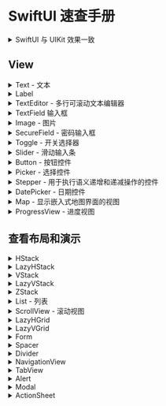 SwiftUI 速查手册
===

<details>
<summary>SwiftUI 与 UIKit 效果一致</summary>

| UIKit | [SwiftUI](https://developer.apple.com/xcode/swiftui/) |
| ----------- | ----------- |
| UILabel | [Text](#text) & [Label](#label)|
| UIImageView | [Image](#image) |
| UITextField | [TextField](#textfield) / [SecureField](#securefield) |
| UITextView | [TextEditor](#texteditor) |
| UISwitch | [Toggle](#toggle) |
| UISlider | [Slider](#slider) |
| UIButton | [Button](#button) |
| UITableView | [List](#list) |
| UICollectionView | [LazyVGrid](#lazyvgrid) / [LazyHGrid](#lazyhgrid) |
| UINavigationController | [NavigationView](#navigationview) |
| UITabBarController | [TabView](#tabview) |
| UIAlertController with style .alert | [Alert](#alerts) |
| UIAlertController with style .actionSheet | [ActionSheet](#action-sheets) |
| UIStackView with horizontal axis| [HStack](#hstack) / [LazyHStack](#lazyhstack) |
| UIStackView with vertical axis| [VStack](#vstack) / [LazyVStack](#lazyvstack) |
| Aligning them in both axes. | [ZStack](#zstack) |
| UISegmentedControl | [Picker](#picker) |
| UIStepper | [Stepper](#stepper) |
| UIDatePicker | [DatePicker](#date-picker) |
| NSAttributedString | No equivalent (use [Text](#text)) |
| MapKit | [Map](#map) |
| UIProgressView | [ProgressView](#progressview) |
| - | [Modal](#modal) |
| - | [ScrollView](#scrollview) |
| - | [Form](#form) |
| - | [Spacer](#spacer) |
| - | [Divider](#divider) |


</details>

## View

<details>
<summary id="text">Text - 文本</summary>

```swift
Text("Hello World")
```

添加样式

```swift
Text("Hello World")
    .font(.largeTitle)
    .foregroundColor(Color.green)
    .lineSpacing(50)
    .lineLimit(nil)
    .padding()
```

在文本视图中格式化文本

```swift
static let dateFormatter: DateFormatter = {
    let formatter = DateFormatter()
    formatter.dateStyle = .long
    return formatter
}()

var now = Date()
var body: some View {
    Text("Task due date: \(now, formatter: Self.dateFormatter)")
}
```

</details>


<details>
<summary id="label">Label</summary>

可以使用以下代码行在文本旁边设置图标。

```swift
Label("SwiftUI CheatSheet", systemImage: "up.icloud")
```

可以设置URL，单击后将重定向到浏览器。

```swift
Link("Click me", destination: URL(string: "your_url")!)
```

Documentation - [Label](https://developer.apple.com/documentation/swiftui/label)

</details>


<details>
<summary id="texteditor">TextEditor - 多行可滚动文本编辑器</summary>

可以显示和编辑长格式文本的视图。

```swift
@State private var fullText: String = "This is some editable text..."

var body: some View {
    TextEditor(text: $fullText)
}
```

设置 `TextEditor` 背景颜色

```swift
extension NSTextView {
    open override var frame: CGRect {
        didSet {
            backgroundColor = .clear
//            drawsBackground = true
        }

    }
}

struct DetailContent: View {
    @State private var profileText: String = "Enter your bio"
    var body: some View {
        VSplitView(){
            TextEditor(text: $profileText)
                .background(Color.red)
        }
    }
}
```

Documentation - [TextEditor](https://developer.apple.com/documentation/swiftui/texteditor)

</details>


<details>
<summary id="textfield">TextField 输入框</summary>

显示可编辑文本界面的控件。

```swift
@State var name: String = "John"    
var body: some View {
    TextField("Name's placeholder", text: $name)
        .textFieldStyle(RoundedBorderTextFieldStyle())
        .padding()
}
```

取消编辑框焦点样式。

```swift
extension NSTextField { // << workaround !!!
    open override var focusRingType: NSFocusRingType {
        get { .none }
        set { }
    }
}
```

如何居中放置 `TextField` 的文本

```swift
struct ContentView: View {
    @State var text: String = "TextField Text"
    var body: some View {
        TextField("Placeholder Text", text: $text)
            .padding(.all, 20)
            .multilineTextAlignment(.center)
    }
}
```

Documentation - [TextField](https://developer.apple.com/documentation/swiftui/textfield)

</details>


<details>
<summary id="Image">Image - 图片</summary>

显示与环境相关的图像的视图。

```swift
Image("foo") // 图像名称是foo
```

我们可以使用新的 `SF Symbols`

```swift
Image(systemName: "clock.fill")
```

您可以向系统图标集添加样式以匹配您使用的字体

```swift
Image(systemName: "cloud.heavyrain.fill")
    .foregroundColor(.red)
    .font(.title)
Image(systemName: "clock")
    .foregroundColor(.red)
    .font(Font.system(.largeTitle).bold())
```

为图像添加样式

```swift
Image("foo")
    .resizable() // 它将调整大小，以便填充所有可用空间
    .aspectRatio(contentMode: .fit)
```

Documentation - [Image](https://developer.apple.com/documentation/swiftui/image)

</details>


<details>
<summary id="securefield">SecureField - 密码输入框</summary>

用户安全地输入私人文本的控件。

```swift
@State var password: String = "1234"    
var body: some View {
    SecureField($password)
        .textFieldStyle(RoundedBorderTextFieldStyle())
        .padding()
}
```

Documentation - [SecureField](https://developer.apple.com/documentation/swiftui/securefield)

</details>


<details>
<summary id="toggle">Toggle - 开关选择器</summary>

在打开和关闭状态之间切换的控件。

```swift
@State var isShowing = true // toggle state

Toggle(isOn: $isShowing) {
    Text("Hello World")
}
```

如果您的 `Toggle` 的标签只有 `Text`，则可以使用此更简单的签名进行初始化。

```swift
Toggle("Hello World", isOn: $isShowing)
```

Documentation - [Toggle](https://developer.apple.com/documentation/swiftui/toggle)

</details>


<details>
<summary id="slider">Slider - 滑动输入条</summary>

用于从值的有界线性范围中选择一个值的控件。

```swift
@State var progress: Float = 0

Slider(value: $progress, from: 0.0, through: 100.0, by: 5.0)
```

滑块缺少 `minimumValueImage` 和 `maximumValueImage`，但是我们可以通过 `HStack` 轻松地复制它

```swift
@State var progress: Float = 0
HStack {
    Image(systemName: "sun.min")
    Slider(value: $progress, from: 0.0, through: 100.0, by: 5.0)
    Image(systemName: "sun.max.fill")
}.padding()
```

Documentation - [Slider](https://developer.apple.com/documentation/swiftui/slider)

</details>


<details>
<summary id="button">Button - 按钮控件</summary>

在触发时执行操作的控件。

```swift
Button(
    action: {
        print("did tap")
    },
    label: { Text("Click Me") }
)
```

如果 `Button` 的标签仅为 `Text`，则可以使用此更简单的签名进行初始化。

```swift
Button("Click Me") {
    print("did tap")
}
```

您可以通过此按钮了解一下

```swift
Button(action: {
    // 退出应用
    NSApplication.shared.terminate(self)
}, label: {
    Image(systemName: "clock")
    Text("Click Me")
    Text("Subtitle")
})
.foregroundColor(Color.white)
.padding()
.background(Color.blue)
.cornerRadius(5)
```

Documentation - [Button](https://developer.apple.com/documentation/swiftui/button)

</details>


<details>
<summary id="picker">Picker - 选择控件</summary>

用于从一组互斥值中进行选择的控件。

选择器样式的更改基于其祖先，在 `Form` 或 `List` 下，它显示为单个列表行，您可以点击以进入一个显示所有可能选项的新屏幕。

```swift
NavigationView {
    Form {
        Section {
            Picker(selection: $selection, label:
                Text("Picker Name")
                , content: {
                    Text("Value 1").tag(0)
                    Text("Value 2").tag(1)
                    Text("Value 3").tag(2)
                    Text("Value 4").tag(3)
            })
        }
    }
}
```
您可以使用 `.pickerStyle(WheelPickerStyle())` 覆盖样式。

在 `SwiftUI` 中，`UISegmentedControl` 只是 `Picker`的另一种样式。

```swift
@State var mapChoioce = 0
var settings = ["Map", "Transit", "Satellite"]
Picker("Options", selection: $mapChoioce) {
    ForEach(0 ..< settings.count) { index in
        Text(self.settings[index])
            .tag(index)
    }

}.pickerStyle(SegmentedPickerStyle())
```

分段控制(SegmentedControl)在 `iOS 13` 中也焕然一新

Documentation - [Picker](https://developer.apple.com/documentation/swiftui/picker)

</details>


<details>
<summary id="stepper">Stepper - 用于执行语义递增和递减操作的控件</summary>

用于执行语义递增和递减操作的控件。

```swift
@State var quantity: Int = 0
Stepper(value: $quantity, in: 0...10, label: { Text("Quantity \(quantity)")})
```

如果 `Stepper` 的标签只有 `Text`，则可以使用此更简单的签名进行初始化。

```swift
Stepper("Quantity \(quantity)", value: $quantity, in: 0...10)
```

如果要完全控制，他们可以提供裸机步进器，您可以在其中管理自己的数据源。

```swift
@State var quantity: Int = 0
Stepper(onIncrement: {
    self.quantity += 1
}, onDecrement: {
    self.quantity -= 1
}, label: { Text("Quantity \(quantity)") })
```

如果您还为带有 `step` 的初始化程序的每个步骤指定了一个值的数量。

```swift
Stepper(value: $quantity, in: 0...10, step: 2) {
    Text("Quantity \(quantity)")
}
```

Documentation - [Stepper](https://developer.apple.com/documentation/swiftui/stepper)

</details>


<details>
<summary id="date-picker">DatePicker - 日期控件</summary>

日期选择器(DatePicker)的样式也会根据其祖先而改变。 在 `Form` 或 `List` 下，它显示为单个列表行，您可以点击以展开到日期选择器（就像日历应用程序一样）。

```swift
@State var selectedDate = Date()

var dateClosedRange: ClosedRange<Date> {
    let min = Calendar.current.date(byAdding: .day, value: -1, to: Date())!
    let max = Calendar.current.date(byAdding: .day, value: 1, to: Date())!
    return min...max
}
NavigationView {
    Form {
        Section {
            DatePicker(
                selection: $selectedDate,
                in: dateClosedRange,
                displayedComponents: .date,
                label: { Text("Due Date") }
            )
        }
    }
}
```

在表格和列表的外部，它显示为普通的轮式拾取器

```swift
@State var selectedDate = Date()

var dateClosedRange: ClosedRange<Date> {
    let min = Calendar.current.date(byAdding: .day, value: -1, to: Date())!
    let max = Calendar.current.date(byAdding: .day, value: 1, to: Date())!
    return min...max
}

DatePicker(
    selection: $selectedDate,
    in: dateClosedRange,
    displayedComponents: [.hourAndMinute, .date],
    label: { Text("Due Date") }
)
```

如果 `DatePicker` 的标签仅是纯文本，则可以使用此更简单的签名进行初始化。

```swift
DatePicker("Due Date",
            selection: $selectedDate,
            in: dateClosedRange,
            displayedComponents: [.hourAndMinute, .date])
```

可以使用 `ClosedRange`，`PartialRangeThrough` 和 `PartialRangeFrom` 来设置 `minimumDate` 和 `maximumDate`。

```swift
DatePicker("Minimum Date",
    selection: $selectedDate,
    in: Date()...,
    displayedComponents: [.date])
DatePicker("Maximum Date",
    selection: $selectedDate,
    in: ...Date(),
    displayedComponents: [.date])
```

Documentation - [DatePicker](https://developer.apple.com/documentation/swiftui/datepicker)

</details>


<details>
<summary id="map">Map - 显示嵌入式地图界面的视图</summary>

显示指定区域的地图

```swift
import MapKit

@State var region = MKCoordinateRegion(center: .init(latitude: 37.334722, longitude: -122.008889), latitudinalMeters: 300, longitudinalMeters: 300)
    
Map(coordinateRegion: $region)
```

您可以通过指定 `interactionModes`（使用`[]`禁用所有交互）来控制地图的交互。

```swift
struct PinItem: Identifiable {
    let id = UUID()
    let coordinate: CLLocationCoordinate2D
}

Map(coordinateRegion: $region, 
    interactionModes: [], 
    showsUserLocation: true, 
    userTrackingMode: nil, 
    annotationItems: [PinItem(coordinate: .init(latitude: 37.334722, longitude: -122.008889))]) { item in                    
    MapMarker(coordinate: item.coordinate)
}
```

Documentation - [Map](https://developer.apple.com/documentation/mapkit/map)

</details>


<details>
<summary id="progressview">ProgressView - 进度视图</summary>

显示任务完成进度的视图。

```swift
@State private var progress = 0.5

VStack {
    ProgressView(value: progress)
    Button("More", action: { progress += 0.05 })
}
```

通过应用 `CircularProgressViewStyle`，可以将其用作 `UIActivityIndicatorView`。

```swift
ProgressView(value: progress)
    .progressViewStyle(CircularProgressViewStyle())
```

Documentation - [ProgressView](https://developer.apple.com/documentation/swiftui/progressview)

</details>

## 查看布局和演示

<details>
<summary id="hstack">HStack</summary>

将其子级排列在一条水平线上的视图。

创建静态可滚动列表

```swift
HStack (alignment: .center, spacing: 20){
    Text("Hello")
    Divider()
    Text("World")
}
```

Documentation - [HStack](https://developer.apple.com/documentation/swiftui/hstack)

</details>


<details>
<summary id="lazyhstack">LazyHStack</summary>

将子项排列在水平增长的线中的视图，仅在需要时创建项。

```swift
ScrollView(.horizontal) {
    LazyHStack(alignment: .center, spacing: 20) {
        ForEach(1...100, id: \.self) {
            Text("Column \($0)")
        }
    }
}
```

Documentation - [LazyHStack](https://developer.apple.com/documentation/swiftui/lazyhstack)

</details>


<details>
<summary id="vstack">VStack</summary>

以垂直线排列其子项的视图。

创建静态可滚动列表

```swift
VStack (alignment: .center, spacing: 20){
    Text("Hello")
    Divider()
    Text("World")
}
```

Documentation - [VStack](https://developer.apple.com/documentation/swiftui/vstack)

</details>


<details>
<summary id="lazyvstack">LazyVStack</summary>

`iOS 14`

一种视图，将其子级排列在垂直增长的线中，仅在需要时创建项。

```swift
ScrollView {
    LazyVStack(alignment: .leading) {
        ForEach(1...100, id: \.self) {
            Text("Row \($0)")
        }
    }
}
```

Documentation - [LazyVStack](https://developer.apple.com/documentation/swiftui/lazyvstack)

</details>


<details>
<summary id="zstack">ZStack</summary>

覆盖其子项的视图，使子项在两个轴上对齐。

```swift
ZStack {
    Text("Hello")
        .padding(10)
        .background(Color.red)
        .opacity(0.8)
    Text("World")
        .padding(20)
        .background(Color.red)
        .offset(x: 0, y: 40)
}
```

Documentation - [ZStack](https://developer.apple.com/documentation/swiftui/zstack)

</details>


<details>
<summary id="list">List - 列表</summary>

一个容器，用于显示排列在单列中的数据行。

创建静态可滚动列表

```swift
List {
    Text("Hello world")
    Text("Hello world")
    Text("Hello world")
}
```

可混合的列表

```swift
List {
    Text("Hello world")
    Image(systemName: "clock")
}
```

创建动态列表

```swift
let names = ["John", "Apple", "Seed"]
List(names) { name in
    Text(name)
}
```

添加 `Section`

```swift
List {
    Section(header: Text("UIKit"), footer: Text("We will miss you")) {
        Text("UITableView")
    }

    Section(header: Text("SwiftUI"), footer: Text("A lot to learn")) {
        Text("List")
    }
}
```

要使其分组，请添加 `.listStyle(GroupedListStyle())`

```swift
List {
    Section(header: Text("UIKit"), footer: Text("We will miss you")) {
        Text("UITableView")
    }

    Section(header: Text("SwiftUI"), footer: Text("A lot to learn")) {
        Text("List")
    }
}.listStyle(GroupedListStyle())
```

要使其插入分组(`.insetGrouped`)，请添加 `.listStyle(GroupedListStyle())` 并强制使用常规水平尺寸类 ``.environment(\.horizontalSizeClass, .regular)``。

```swift
List {
    Section(header: Text("UIKit"), footer: Text("We will miss you")) {
        Text("UITableView")
    }

    Section(header: Text("SwiftUI"), footer: Text("A lot to learn")) {
        Text("List")
    }
}.listStyle(GroupedListStyle())
.environment(\.horizontalSizeClass, .regular)
```

> 插图分组已添加到 `iOS 13.2` 中的 `SwiftUI`

`iOS 14`

在 `iOS 14` 中，我们为此设置了专用样式。

```swift
.listStyle(InsetGroupedListStyle())
```

Documentation - [List](https://developer.apple.com/documentation/swiftui/list)

</details>


<details>
<summary id="scrollview">ScrollView - 滚动视图</summary>

滚动视图。

```swift
ScrollView(alwaysBounceVertical: true) {
    Image("foo")
    Text("Hello World")
}
```

Documentation - [ScrollView](https://developer.apple.com/documentation/swiftui/scrollview)

</details>


<details>
<summary id="lazyhgrid">LazyHGrid</summary>

一种容器视图，将其子视图排列在水平增长的网格中，仅在需要时创建项目。

```swift
var rows: [GridItem] =
        Array(repeating: .init(.fixed(20)), count: 2)

ScrollView(.horizontal) {
    LazyHGrid(rows: rows, alignment: .top) {
        ForEach((0...100), id: \.self) {
            Text("\($0)").background(Color.pink)
        }
    }
}
```

Documentation - [LazyHGrid](https://developer.apple.com/documentation/swiftui/lazyhgrid)

</details>


<details>
<summary id="lazyvgrid">LazyVGrid</summary>

容器视图，将其子视图排列在垂直增长的网格中，仅在需要时创建项目。

```swift
var columns: [GridItem] = Array(repeating: .init(.fixed(20)), count: 5)

ScrollView {
    LazyVGrid(columns: columns) {
        ForEach((0...100), id: \.self) {
            Text("\($0)").background(Color.pink)
        }
    }
}
```

Documentation - [LazyVGrid](https://developer.apple.com/documentation/swiftui/lazyvgrid)

</details>


<details>
<summary id="form">Form</summary>

用于对用于数据输入的控件（例如在设置或检查器中）进行分组的容器。

您几乎可以在此表单中放入任何内容，它将为表单呈现适当的样式。

```swift
NavigationView {
    Form {
        Section {
            Text("Plain Text")
            Stepper(value: $quantity, in: 0...10, label: { Text("Quantity") })
        }
        Section {
            DatePicker($date, label: { Text("Due Date") })
            Picker(selection: $selection, label:
                Text("Picker Name")
                , content: {
                    Text("Value 1").tag(0)
                    Text("Value 2").tag(1)
                    Text("Value 3").tag(2)
                    Text("Value 4").tag(3)
            })
        }
    }
}
```

Documentation - [Form](https://developer.apple.com/documentation/swiftui/form)

</details>


<details>
<summary id="spacer">Spacer</summary>

沿其包含的堆栈布局的主轴或如果不包含在堆栈中的两个轴上扩展的灵活空间。

```swift
HStack {
    Image(systemName: "clock")
    Spacer()
    Text("Time")
}
```

Documentation - [Spacer](https://developer.apple.com/documentation/swiftui/spacer)

</details>


<details>
<summary id="divider">Divider</summary>

可用于分隔其他内容的视觉元素。

```swift
HStack {
    Image(systemName: "clock")
    Divider()
    Text("Time")
}.fixedSize()
```

Documentation - [Divider](https://developer.apple.com/documentation/swiftui/divider)

</details>


<details>
<summary id="navigationview">NavigationView</summary>

用于呈现视图堆栈的视图，这些视图表示导航层次结构中的可见路径。

```swift
NavigationView {            
    List {
        Text("Hello World")
    }
    .navigationBarTitle(Text("Navigation Title")) // Default to large title style
}
```

对于旧样式标题

```swift
NavigationView {            
    List {
        Text("Hello World")
    }
    .navigationBarTitle(Text("Navigation Title"), displayMode: .inline)
}
```

添加 `UIBarButtonItem`

```swift
NavigationView {
    List {
        Text("Hello World")
    }
    .navigationBarItems(trailing:
        Button(action: {
            // Add action
        }, label: {
            Text("Add")
        })
    )
    .navigationBarTitle(Text("Navigation Title"))
}
```

使用 [NavigationLink](https://fuckingswiftui.com/#navigationlink) 添加显示/推送

用作 `UISplitViewController`。

```swift
NavigationView {
    List {
        NavigationLink("Go to detail", destination: Text("New Detail"))
    }.navigationBarTitle("Master")
    Text("Placeholder for Detail")
}
```

您可以使用两个新的样式属性为 `NavigationView` 设置样式：`stack和doubleColumn`。 默认情况下，`iPhone` 和 `Apple TV` 上的导航视图在视觉上反映了导航堆栈，而在 `iPad` 和 `Mac` 上，显示的是拆分视图样式的导航视图。

您可以使用 `.navigationViewStyle` 覆盖它。

```swift
NavigationView {
    MyMasterView()
    MyDetailView()
}
.navigationViewStyle(StackNavigationViewStyle())
```

`iOS 14`

在 `iOS 14` 中，`UISplitViewController` 有新的侧边栏样式。 您也可以通过在 `NavigationView` 下放置三个视图来做到这一点。

```swift
NavigationView {
    Text("Sidebar")
    Text("Primary")
    Text("Detail")
}
```

Documentation - [NavigationView](https://developer.apple.com/documentation/swiftui/navigationview)

`iOS 14`

在 `UIViewController` 中添加 `UIToolbar`，如 `toolbarItems`。

```swift
NavigationView {
    Text("SwiftUI").padding()
        .toolbar {
            ToolbarItem(placement: .bottomBar) {
                Button {

                } label: {
                    Image(systemName: "archivebox")
                }
            }
            
            ToolbarItem(placement: .bottomBar) {
                Spacer()
            }
            
            ToolbarItem(placement: .bottomBar) {                
                Button {
                    
                } label: {
                    Image(systemName: "square.and.pencil")
                }                
            }
        }
}
```

Documentation - [ToolbarItem](https://developer.apple.com/documentation/swiftui/toolbaritem)

</details>


<details>
<summary id="tabview">TabView</summary>

一个视图，允许使用可交互的用户界面元素在多个子视图之间进行切换。

```swift
TabView {
    Text("First View")
        .font(.title)
        .tabItem({ Text("First") })
        .tag(0)
    Text("Second View")
        .font(.title)
        .tabItem({ Text("Second") })
        .tag(1)
}
```

图像和文本在一起。 您可以在此处使用 `SF Symbol`。

```swift
TabView {
    Text("First View")
        .font(.title)
        .tabItem({
            Image(systemName: "circle")
            Text("First")
        })
        .tag(0)
    Text("Second View")
        .font(.title)
        .tabItem(VStack {
            Image("second")
            Text("Second")
        })
        .tag(1)
}
```

或者您可以省略 `VStack`

```swift
TabView {
    Text("First View")
        .font(.title)
        .tabItem({
            Image(systemName: "circle")
            Text("First")
        })
        .tag(0)
    Text("Second View")
        .font(.title)
        .tabItem({
            Image("second")
            Text("Second")
        })
        .tag(1)
}
```

</details>


<details>
<summary id="alerts">Alert</summary>

警报演示的容器。

我们可以根据布尔值显示Alert。

```swift
@State var isError: Bool = false

Button("Alert") {
    self.isError = true
}.alert(isPresented: $isError, content: {
    Alert(title: Text("Error"), message: Text("Error Reason"), dismissButton: .default(Text("OK")))
})
```

它也与可识别项绑定。

```swift
@State var error: AlertError?

var body: some View {
    Button("Alert Error") {
        self.error = AlertError(reason: "Reason")
    }.alert(item: $error, content: { error in
        alert(reason: error.reason)
    })    
}

func alert(reason: String) -> Alert {
    Alert(title: Text("Error"),
            message: Text(reason),
            dismissButton: .default(Text("OK"))
    )
}

struct AlertError: Identifiable {
    var id: String {
        return reason
    }
    
    let reason: String
}
```

Documentation - [Alert](https://developer.apple.com/documentation/swiftui/alert)

</details>


<details>
<summary id="modal">Modal</summary>

Modal 过渡。

我们可以显示基于布尔的 Modal。

```swift
@State var isModal: Bool = false

var modal: some View {
    Text("Modal")
}

Button("Modal") {
    self.isModal = true
}.sheet(isPresented: $isModal, content: {
    self.modal
})
```

Documentation - [Sheet](https://developer.apple.com/documentation/swiftui/view/3352791-sheet)

它也与可识别项绑定。

```swift
@State var detail: ModalDetail?

var body: some View {
    Button("Modal") {
        self.detail = ModalDetail(body: "Detail")
    }.sheet(item: $detail, content: { detail in
        self.modal(detail: detail.body)
    })    
}

func modal(detail: String) -> some View {
    Text(detail)
}

struct ModalDetail: Identifiable {
    var id: String {
        return body
    }
    
    let body: String
}
```

Documentation - [Sheet](https://developer.apple.com/documentation/swiftui/view/3352792-sheet)

`iOS 14`

如果要使用模式显示以全屏显示的旧模式显示，可以使用 `.fullScreenCover` 而不是 `.sheet`。

由于全屏封面样式不允许用户使用手势来消除模态，因此您必须添加一种方法来手动消除呈现的视图。 在下面的示例中，我们通过将 `isModal` 设置为 `false` 来添加一个按钮来消除显示的视图。

```swift
@State var isModal: Bool = false

var modal: some View {
Text("Modal")
      Button("Dismiss") {
        self.isModal = false
      }
}

Button("Fullscreen") {
    self.isModal = true
}.fullScreenCover(isPresented: $isFullscreen, content: {
      self.modal
    })
```

如果您将自定义视图用作模式，则可以使用 `presentationMode` 环境键关闭显示的视图。

```swift
struct Modal: View {
  @Environment(\.presentationMode) var presentationMode

  var body: some View {
    Text("Modal")
    Button("Dismiss Modal") {
      presentationMode.wrappedValue.dismiss()
    }
  }
}

struct ContentView: View {
    @State private var isModal = false

    var body: some View {
        Button("Fullscreen") {
            isModal = true
        }
        .fullScreenCover(isPresented: $isFullscreen, content: {
      Modal()
    })
}
```

Documentation - [fullScreenCover](https://developer.apple.com/documentation/swiftui/view/fullscreencover(ispresented:ondismiss:content:))

</details>


<details>
<summary id="action-sheets">ActionSheet</summary>

操作表演示文稿的存储类型。

我们可以显示基于布尔值的 `ActionSheet`。

```swift
@State var isSheet: Bool = false

var actionSheet: ActionSheet {
    ActionSheet(title: Text("Action"),
                message: Text("Description"),
                buttons: [
                    .default(Text("OK"), action: {
                        
                    }),
                    .destructive(Text("Delete"), action: {
                        
                    })
                ]
    )
}

Button("Action Sheet") {
    self.isSheet = true
}.actionSheet(isPresented: $isSheet, content: {
    self.actionSheet
})
```

它也与可识别项绑定。

```swift
@State var sheetDetail: SheetDetail?

var body: some View {
    Button("Action Sheet") {
        self.sheetDetail = ModSheetDetail(body: "Detail")
    }.actionSheet(item: $sheetDetail, content: { detail in
        self.sheet(detail: detail.body)
    })
}

func sheet(detail: String) -> ActionSheet {
    ActionSheet(title: Text("Action"),
                message: Text(detail),
                buttons: [
                    .default(Text("OK"), action: {
                        
                    }),
                    .destructive(Text("Delete"), action: {
                        
                    })
                ]
    )
}

struct SheetDetail: Identifiable {
    var id: String {
        return body
    }
    let body: String
}
```

Documentation - [ActionSheet](https://developer.apple.com/documentation/swiftui/actionsheet)

</details>

